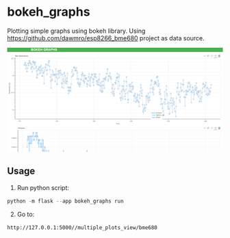 # bokeh_graphs
Plotting simple graphs using bokeh library. Using https://github.com/dawmro/esp8266_bme680 project as data source.

![alt text](https://github.com/dawmro/bokeh_graphs/blob/main/images/page_view.png?raw=true)


## Usage
1. Run python script:
``` python
python -m flask --app bokeh_graphs run
```
2. Go to:
```
http://127.0.0.1:5000//multiple_plots_view/bme680
```

